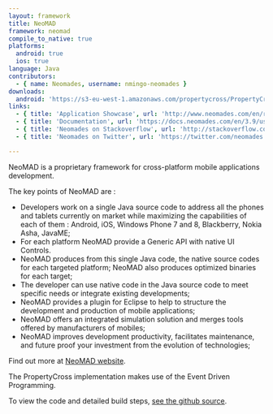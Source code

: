 ```yaml
---
layout: framework
title: NeoMAD
framework: neomad
compile_to_native: true
platforms:
  android: true
  ios: true
language: Java
contributors:
  - { name: Neomades, username: nmingo-neomades }
downloads:
  android: 'https://s3-eu-west-1.amazonaws.com/propertycross/PropertyCross-neomad-bef7a9b1ead5be19a932698168cdccf55aa8aabc.apk'#
links:
  - { title: 'Application Showcase', url: 'http://www.neomades.com/en/references/applications', description: '- A showcase of applications built by companies including Sony and L''Oréal using Neomades.' }
  - { title: 'Documentation', url: 'https://docs.neomades.com/en/3.9/user-guide/index.html', description: '- The official documentation describes everything that you should need to know to develop an application using Neomades in detail.' }
  - { title: 'Neomades on Stackoverflow', url: 'http://stackoverflow.com/questions/tagged/neomad', description: '- A variety of questions and answers relating to Neomades on Stackoverflow.' }
  - { title: 'Neomades on Twitter', url: 'https://twitter.com/neomades', description: '- The Neomades Twitter account posts about future updates, links to useful articles and announces new releases.' }

---
```


NeoMAD is a proprietary framework for cross-platform mobile applications development.

The key points of NeoMAD are :

* Developers work on a single Java source code to address all the phones and tablets currently on market while maximizing the capabilities of each of them : Android, iOS, Windows Phone 7 and 8, Blackberry, Nokia Asha, JavaME;
* For each platform NeoMAD provide a Generic API with native UI Controls. 
* NeoMAD produces from this single Java code, the native source codes for each targeted platform; NeoMAD also produces optimized binaries for each target;
* The developer can use native code in the Java source code to meet specific needs or integrate existing developments;
* NeoMAD provides a plugin for Eclipse to help to structure the development and production of mobile applications;
* NeoMAD offers an integrated simulation solution and merges tools offered by manufacturers of mobiles;
* NeoMAD improves development productivity, facilitates maintenance, and future proof your investment from the evolution of technologies;

Find out more at [NeoMAD website](http://www.neomades.com). 


The PropertyCross implementation makes use of the Event Driven Programming. 

To view the code and detailed build steps, <a href='{{ site.githuburl }}/tree/master/neomad'>see the github source</a>.
